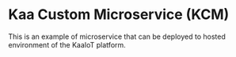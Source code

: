 # Kaa Custom Microservice (KCM)

This is an example of microservice that can be deployed to hosted environment of the KaaIoT platform.